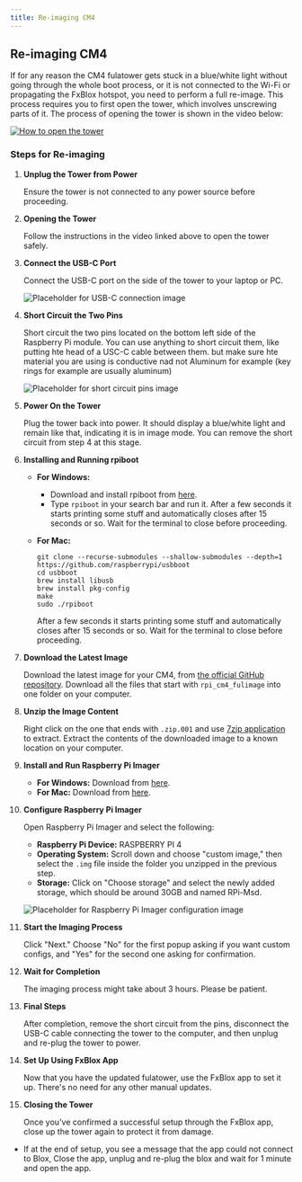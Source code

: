 ```yaml
---
title: Re-imaging CM4
---
```


## Re-imaging CM4

If for any reason the CM4 fulatower gets stuck in a blue/white light without going through the whole boot process, or it is not connected to the Wi-Fi or propagating the FxBlox hotspot, you need to perform a full re-image. This process requires you to first open the tower, which involves unscrewing parts of it. The process of opening the tower is shown in the video below:

[![How to open the tower](https://img.youtube.com/vi/feBov6U_kJs/0.jpg)](https://youtu.be/feBov6U_kJs?t=246)

### Steps for Re-imaging

1. **Unplug the Tower from Power**

   Ensure the tower is not connected to any power source before proceeding.

2. **Opening the Tower**

   Follow the instructions in the video linked above to open the tower safely.

3. **Connect the USB-C Port**

   Connect the USB-C port on the side of the tower to your laptop or PC.

   ![Placeholder for USB-C connection image](/img/fxyard-network/rpi-usbc-reimage.jpg)

4. **Short Circuit the Two Pins**

   Short circuit the two pins located on the bottom left side of the Raspberry Pi module. You can use anything to short circuit them, like putting hte head of a USC-C cable between them. but make sure hte material you are using is conductive nad not Aluminum for example (key rings for example are usually aluminum)

   ![Placeholder for short circuit pins image](/img/fxyard-network/rpi-shortcircuit.jpg)

5. **Power On the Tower**

   Plug the tower back into power. It should display a blue/white light and remain like that, indicating it is in image mode. You can remove the short circuit from step 4 at this stage.

6. **Installing and Running rpiboot**

   - **For Windows:**
     - Download and install rpiboot from [here](https://github.com/raspberrypi/usbboot/raw/master/win32/rpiboot_setup.exe).
     - Type `rpiboot` in your search bar and run it. After a few seconds it starts printing some stuff and automatically closes after 15 seconds or so. Wait for the terminal to close before proceeding.

   - **For Mac:**
     ```
     git clone --recurse-submodules --shallow-submodules --depth=1 https://github.com/raspberrypi/usbboot
     cd usbboot
     brew install libusb
     brew install pkg-config
     make
     sudo ./rpiboot
     ```

     After a few seconds it starts printing some stuff and automatically closes after 15 seconds or so. Wait for the terminal to close before proceeding.

7. **Download the Latest Image**

   Download the latest image for your CM4, from [the official GitHub repository](https://github.com/functionland/rpi-image/releases/latest). Download all the files that start with `rpi_cm4_fulimage` into one folder on your computer.

8. **Unzip the Image Content**

   Right click on the one that ends with `.zip.001` and use [7zip application](https://www.7-zip.org/download.html) to extract. Extract the contents of the downloaded image to a known location on your computer.

9. **Install and Run Raspberry Pi Imager**

   - **For Windows:** Download from [here](https://downloads.raspberrypi.org/imager/imager_latest.exe).
   - **For Mac:** Download from [here](https://downloads.raspberrypi.org/imager/imager_latest.dmg).

10. **Configure Raspberry Pi Imager**

    Open Raspberry Pi Imager and select the following:

    - **Raspberry Pi Device:** RASPBERRY PI 4
    - **Operating System:** Scroll down and choose "custom image," then select the `.img` file inside the folder you unzipped in the previous step.
    - **Storage:** Click on "Choose storage" and select the newly added storage, which should be around 30GB and named RPi-Msd.

    ![Placeholder for Raspberry Pi Imager configuration image](/img/fxyard-network/raspberrypi-imager.png)

11. **Start the Imaging Process**

    Click "Next." Choose "No" for the first popup asking if you want custom configs, and "Yes" for the second one asking for confirmation.

12. **Wait for Completion**

    The imaging process might take about 3 hours. Please be patient.

13. **Final Steps**

    After completion, remove the short circuit from the pins, disconnect the USB-C cable connecting the tower to the computer, and then unplug and re-plug the tower to power.

14. **Set Up Using FxBlox App**

    Now that you have the updated fulatower, use the FxBlox app to set it up. There's no need for any other manual updates.

15. **Closing the Tower**

    Once you've confirmed a successful setup through the FxBlox app, close up the tower again to protect it from damage.

- If at the end of setup, you see a message that the app could not connect to Blox, Close the app, unplug and re-plug the blox and wait for 1 minute and open the app.
